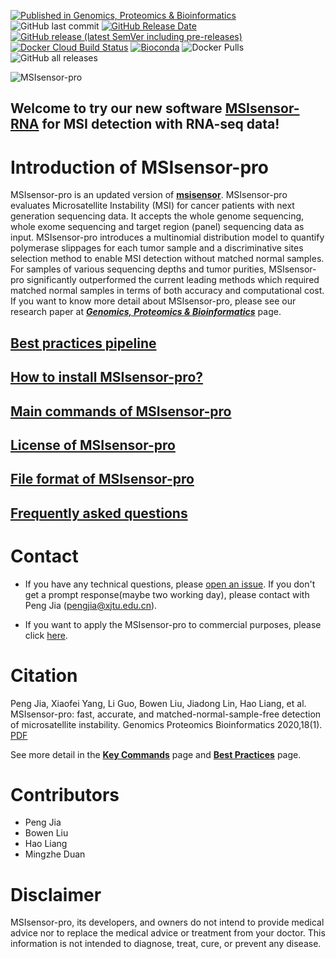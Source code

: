 [![Published in Genomics, Proteomics & Bioinformatics](https://img.shields.io/badge/Published%20in-GPB-167DA4.svg)](https://www.sciencedirect.com/science/article/pii/S1672022920300218)
![GitHub last commit](https://img.shields.io/github/last-commit/xjtu-omics/msisensor-pro)
[![GitHub Release Date](https://img.shields.io/github/release-date/xjtu-omics/msisensor-pro)](https://github.com/xjtu-omics/msisensor-pro/releases)
[![GitHub release (latest SemVer including pre-releases)](https://img.shields.io/github/v/release/xjtu-omics/msisensor-pro?include_prereleases)](https://github.com/xjtu-omics/msisensor-pro/releases)
[![Docker Cloud Build Status](https://img.shields.io/docker/cloud/build/pengjia1110/msisensor-pro)](https://hub.docker.com/repository/docker/pengjia1110/msisensor-pro)
[![Bioconda](https://img.shields.io/conda/dn/bioconda/msisensor-pro.svg?label=Bioconda)](https://bioconda.github.io/recipes/msisensor-pro/README.html)
![Docker Pulls](https://img.shields.io/docker/pulls/pengjia1110/msisensor-pro)
![GitHub all releases](https://img.shields.io/github/downloads/xjtu-omics/msisensor-pro/total?label="Github")



![MSIsensor-pro](./fig/logo_msisensor-pro.png)




[//]: # (## Please click [here]&#40;https://github.com/xjtu-omics/msisensor-pro/wiki&#41; to see more about MSIsensor-pro in Wiki. )

## Welcome to try our new software [MSIsensor-RNA](https://github.com/xjtu-omics/msisensor-rna) for MSI detection with RNA-seq data!


# Introduction of MSIsensor-pro
MSIsensor-pro is an updated version of **[msisensor](https://github.com/ding-lab/msisensor)**.
MSIsensor-pro evaluates Microsatellite Instability (MSI) for cancer patients with next generation sequencing
data. It accepts the whole genome sequencing, whole exome sequencing and target region (panel)
sequencing data as input.  MSIsensor-pro introduces a multinomial distribution model
to quantify polymerase slippages for each tumor sample and a discriminative sites selection
method to enable MSI detection without matched normal samples. For samples of various
sequencing depths and tumor purities, MSIsensor-pro significantly outperformed
the current leading methods which required matched normal samples in terms of both accuracy
and computational cost. If you want to know more detail about MSIsensor-pro, please see
our research paper at [_**Genomics, Proteomics & Bioinformatics**_](https://www.sciencedirect.com/science/article/pii/S1672022920300218) page.

## [Best practices pipeline](./snakemake)
## [How to install MSIsensor-pro?](./docs/3_Installation.md)
## [Main commands of MSIsensor-pro](./docs/4_command.md)
## [License of MSIsensor-pro](./docs/2_License.md)
## [File format of MSIsensor-pro](./docs/5_files_type.md)
## [Frequently asked questions](./docs/6_Frequently_asked_questions.md)



# Contact

* If you have any technical questions, please [open an issue](https://github.com/xjtu-omics/msisensor-pro/issues/new/choose). If you don't get a prompt response(maybe two working day), please contact with Peng Jia (pengjia@xjtu.edu.cn).

* If you want to apply the MSIsensor-pro to commercial purposes, please click [here](./docs/2_License.md).



# Citation
Peng Jia, Xiaofei Yang, Li Guo, Bowen Liu, Jiadong Lin, Hao Liang, et al. 
MSIsensor-pro: fast, accurate, and matched-normal-sample-free detection of microsatellite instability. 
Genomics Proteomics Bioinformatics 2020,18(1).  [PDF](https://www.sciencedirect.com/science/article/pii/S1672022920300218)



See more detail in the **[Key Commands](https://github.com/xjtu-omics/msisensor-pro/wiki/Key-Commands)** page and **[Best Practices](https://github.com/xjtu-omics/msisensor-pro/wiki/Best-Practices)** page.




# Contributors
* Peng Jia 
* Bowen Liu 
* Hao Liang 
* Mingzhe Duan


# Disclaimer
MSIsensor-pro, its developers, and owners do not intend to provide medical advice nor to replace the medical advice or treatment from your doctor. This information is not intended to diagnose, treat, cure, or prevent any disease.
